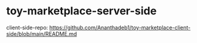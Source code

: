 ﻿# toy-marketplace-server-side
client-side-repo: https://github.com/Ananthadeb1/toy-marketplace-client-side/blob/main/README.md
